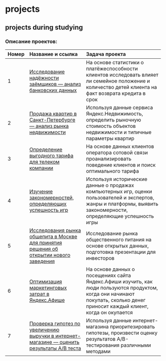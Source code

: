 # projects

## projects during studying

### Описание проектов:

|Номер|Название и ссылка	      |Задача проекта                                        |
|:----|:------------------------|:-----------------------------------------------------|
|1|[Исследование надёжности заёмщиков — анализ банковских данных](ipynb)|На основе статистики о платёжеспособности клиентов исследовать влияет ли семейное положение и количество детей клиента на факт возврата кредита в срок|
|2|[Продажа квартир в Санкт-Петербурге — анализ рынка недвижимости](ipynb)|Используя данные сервиса Яндекс.Недвижимость, определить рыночную стоимость объектов недвижимости и типичные параметры квартир|
|3|[Определение выгодного тарифа для телеком компании](ipynb)|На основе данных клиентов оператора сотовой связи проанализировать поведение клиентов и поиск оптимального тарифа|
|4|[Изучение закономерностей, определяющих успешность игр](ipynb)|Используя исторические данные о продажах компьютерных игр, оценки пользователей и экспертов, жанры и платформы, выявить закономерности, определяющие успешность игры|
|5|[Исследования рынка общепита в Москве для принятия решения об открытии нового заведения](ipynb)|Исследование рынка общественного питания на основе открытых данных, подготовка презентации для инвесторов|
|6|[Оптимизация маркетинговых затрат в Яндекс.Афише](ipynb)|На основе данных о посещениях сайта Яндекс.Афиши изучить, как люди пользуются продуктом, когда они начинают покупать, сколько денег приносит каждый клиент, когда он окупается|
|7|[Проверка гипотез по увеличению выручки в интернет-магазине — оценить результаты A/B теста](ipynb)|Используя данные интернет-магазина приоритезировать гипотезы, произвести оценку результатов A/B-тестирования различными методами|
